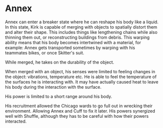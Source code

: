 # Annex
Annex can enter a breaker state where he can reshape his body like a liquid. In this state, Kirk is capable of merging with objects to spatially distort them and alter their shape. This includes things like lengthening chains while also thinning them out, or reconstructing buildings from debris. This warping ability means that his body becomes intertwined with a material, for example: Annex gets transported sometimes by warping with his teammates bikes, or once Skitter's suit.

While merged, he takes on the durability of the object.

When merged with an object, his senses were limited to feeling changes in the object: vibrations, temperature etc. He is able to feel the temperature of the surfaces he is interacting with. It may have actually caused heat to leave his body during the interaction with the surface.

His power is limited to a short range around his body.

His recruitment allowed the Chicago wards to go full out in wrecking their environment. Allowing Annex and Cuff to fix it later. His powers synergized well with Shuffle, although they has to be careful with how their powers interacted.
